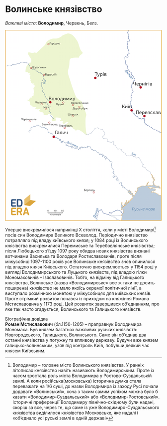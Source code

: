 Волинське князівство
====================

*Важливі міста*: **Володимир**, Червень, Белз.

![image](karta2.png)

Уперше виокремилося наприкінці Х століття, коли у місті Володимирі[^15]
посів син Володимира Великого Всеволод. Періодично князівство потрапляло
під владу київського князя; у 1084 році із Волинського князівства
виокремилися Перемиське та Теребовлянське князівства; після Любецького
з’їзду 1097 року обидва нових князівства визнані вотчинами Василька та
Володаря Ростиславовичів, проте після міжусобиці 1097-1100 років усе
Волинське князівство знов опинилося під владою князя Київського.
Остаточно виокремлюється у 1154 році у вигляді Володимирського та
Луцького князівств, під владою гілки Мономаховичів – Ізяславовичів.
Тобто, на відміну від Галицького князівства, Волинське (назва
«Володимирське» все ж таки не досить поширена) князівство не мало якоїсь
окремої політичної лінії, а виступало розмінною монетою у міжусобицях
для київських князів. Проте стрімкий розвиток почався із приходом на
княжіння Романа Мстиславовича у 1173 році. Цей розвиток завершився
об’єднанням, про яке так часто згадується, Волинського та Галицького
князівств.

<div class="ebio-wrap">
<span class="ebio">Бiографiчна довiдка</span>
<div class="ebio-text">
<b>Роман Мстиславович</b> (бл.1150-1205) – праправнук Володимира Мономаха. Був князем багатьох важливих руських князiвств: Новгородського, Галицького, Волинського. Саме вiн об’єднав два останнi князiвства у потужну та впливову державу. Будучи вже князем галицько-волинським, узяв пiд контроль Київ, побувши деякий час князем Київським.
</div>
</div>

[^15]: Володимир – головне місто Волинського князівства. У ранніх літописах князівство навіть називають Володимирським. Проте із часом зростала роль міста Володимира у Ростово-Суздальській землі. А коли російська(московська) історична думка стала переважати на 1/6 суші, до назви Володимира із заходу Русі почали додавати «Волинський», хоча з таким самим успіхом можна було б казати «Володимир-Суздальський» або «Володимир-Ростовський». Історичні преференції Володимиру північно-східному були надані, скоріш за все, через те, що саме із уже Володимиро-Суздальського князівства виділилося князівство Московське, яке надалі і «об’єднало усі руські землі в одній державі»
